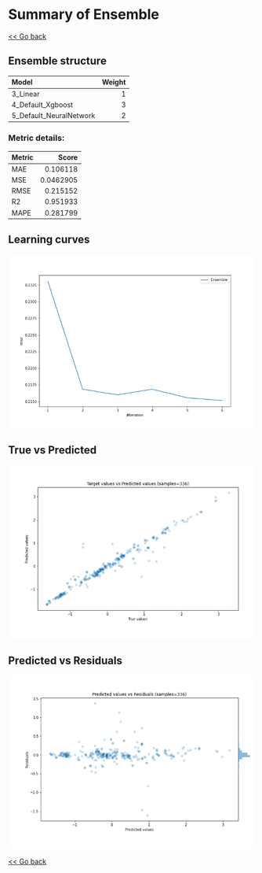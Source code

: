 # Summary of Ensemble

[<< Go back](../README.md)


## Ensemble structure
| Model                   |   Weight |
|:------------------------|---------:|
| 3_Linear                |        1 |
| 4_Default_Xgboost       |        3 |
| 5_Default_NeuralNetwork |        2 |

### Metric details:
| Metric   |     Score |
|:---------|----------:|
| MAE      | 0.106118  |
| MSE      | 0.0462905 |
| RMSE     | 0.215152  |
| R2       | 0.951933  |
| MAPE     | 0.281799  |



## Learning curves
![Learning curves](learning_curves.png)
## True vs Predicted

![True vs Predicted](true_vs_predicted.png)


## Predicted vs Residuals

![Predicted vs Residuals](predicted_vs_residuals.png)



[<< Go back](../README.md)
